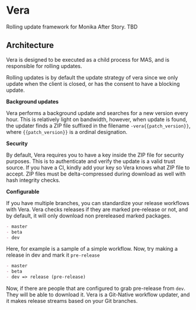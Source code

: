 # Vera
Rolling update framework for Monika After Story. TBD

## Architecture

Vera is designed to be executed as a child process for MAS, and is responsible for rolling updates.

Rolling updates is by default the update strategy of vera since we only update when the client is closed, or has the consent to have a blocking update.


**Background updates**

Vera performs a background update and searches for a new version every hour. This is relatively light on bandwidth, however, when update is found, the updater finds a ZIP file suffixed in the filename `-vera{{patch_version}}`, where ``{{patch_version}}`` is a ordinal designation.

**Security**

By default, Vera requires you to have a key inside the ZIP file for security purposes. This is to authenticate and verify the update is a valid trust source. If you have a CI, kindly add your key so Vera knows what ZIP file to accept. ZIP files must be delta-compressed during download as well with hash integrity checks.

**Configurable**

If you have multiple branches, you can standardize your release workflows with Vera. Vera checks releases if they are marked pre-release or not, and by default, it will only download non prereleased marked packages. 

```md
- master
- beta
- dev
``` 
Here, for example is a sample of a simple workflow. Now, try making a release in dev and mark it `pre-release`

```md
- master
- beta
- dev => release (pre-release)
```
Now, if there are people that are configured to grab pre-release from `dev`. They will be able to download it. Vera is a Git-Native workflow updater, and it makes release streams based on your Git branches.
